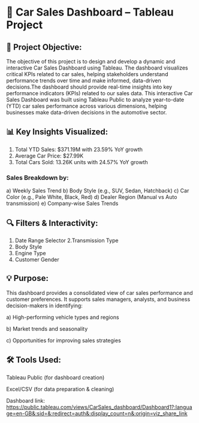 # 🚗 Car Sales Dashboard – Tableau Project

## 🎯 Project Objective:
The objective of this project is to design and develop a dynamic and interactive Car Sales Dashboard using Tableau. The dashboard visualizes critical KPIs related to car sales, helping stakeholders understand performance trends over time and make informed, data-driven decisions.The dashboard should provide real-time insights into key performance indicators (KPIs) related to our sales data.
This interactive Car Sales Dashboard was built using Tableau Public to analyze year-to-date (YTD) car sales performance across various dimensions, helping businesses make data-driven decisions in the automotive sector.

## 📊 Key Insights Visualized:
1. Total YTD Sales: $371.19M with 23.59% YoY growth
2. Average Car Price: $27.99K
3. Total Cars Sold: 13.26K units with 24.57% YoY growth

### Sales Breakdown by:
a) Weekly Sales Trend
b) Body Style (e.g., SUV, Sedan, Hatchback)
c) Car Color (e.g., Pale White, Black, Red)
d) Dealer Region (Manual vs Auto transmission)
e) Company-wise Sales Trends

## 🔍 Filters & Interactivity:
1. Date Range Selector
2.Transmission Type
3. Body Style
4. Engine Type
5. Customer Gender

## 💡 Purpose:
This dashboard provides a consolidated view of car sales performance and customer preferences. It supports sales managers, analysts, and business decision-makers in identifying:

a) High-performing vehicle types and regions

b) Market trends and seasonality

c) Opportunities for improving sales strategies

## 🛠️ Tools Used:
Tableau Public (for dashboard creation)

Excel/CSV (for data preparation & cleaning)

Dashboard link: https://public.tableau.com/views/CarSales_dashboard/Dashboard1?:language=en-GB&:sid=&:redirect=auth&:display_count=n&:origin=viz_share_link
